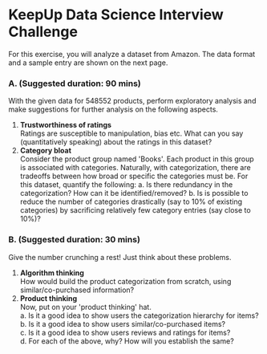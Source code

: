 # KeepUp Data Science Interview Challenge
For this exercise, you will analyze a dataset from Amazon. The data format and a sample entry are shown on the next page.

### A. (Suggested duration: 90 mins)
With the given data for 548552 products, perform exploratory analysis and make suggestions for further analysis on the following aspects.

1. **Trustworthiness of ratings**  
Ratings are susceptible to manipulation, bias etc. What can you say (quantitatively speaking) about the ratings in this dataset?
2. **Category bloat**  
Consider the product group named 'Books'. Each product in this group is associated with categories. Naturally, with categorization, there are tradeoffs between how broad or specific the categories must be.
For this dataset, quantify the following:
a. Is there redundancy in the categorization? How can it be identified/removed?
b. Is is possible to reduce the number of categories drastically (say to 10% of existing categories) by sacrificing relatively few category entries (say close to 10%)?

### B. (Suggested duration: 30 mins)
Give the number crunching a rest! Just think about these problems.
1. **Algorithm thinking**    
How would build the product categorization from scratch, using similar/co-purchased information?
2. **Product thinking**    
Now, put on your 'product thinking' hat.    
a. Is it a good idea to show users the categorization hierarchy for items?  
b. Is it a good idea to show users similar/co-purchased items?  
c. Is it a good idea to show users reviews and ratings for items?  
d. For each of the above, why? How will you establish the same?  
